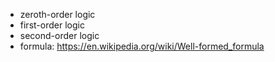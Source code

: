 * zeroth-order logic 
* first-order logic 
* second-order logic
* formula: https://en.wikipedia.org/wiki/Well-formed_formula
